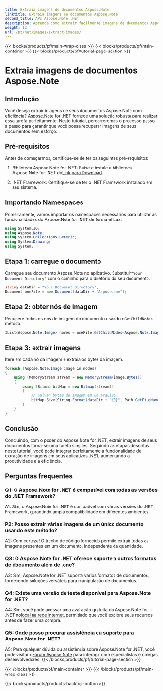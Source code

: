 ```yaml
---
title: Extraia imagens de documentos Aspose.Note
linktitle: Extraia imagens de documentos Aspose.Note
second_title: API Aspose.Note .NET
description: Aprenda como extrair facilmente imagens de documentos Aspose.Note usando Aspose.Note for .NET. Aprimore seus recursos de manipulação de documentos com este tutorial abrangente.
weight: 12
url: /pt/net/images/extract-images/
---
```


{{< blocks/products/pf/main-wrap-class >}}
{{< blocks/products/pf/main-container >}}
{{< blocks/products/pf/tutorial-page-section >}}

# Extraia imagens de documentos Aspose.Note

## Introdução

Você deseja extrair imagens de seus documentos Aspose.Note com eficiência? Aspose.Note for .NET fornece uma solução robusta para realizar essa tarefa perfeitamente. Neste tutorial, percorreremos o processo passo a passo para garantir que você possa recuperar imagens de seus documentos sem esforço.

## Pré-requisitos

Antes de começarmos, certifique-se de ter os seguintes pré-requisitos:

1.  Biblioteca Aspose.Note for .NET: Baixe e instale a biblioteca Aspose.Note for .NET do[Link para Download](https://releases.aspose.com/note/net/).
   
2. .NET Framework: Certifique-se de ter o .NET Framework instalado em seu sistema.

## Importando Namespaces

Primeiramente, vamos importar os namespaces necessários para utilizar as funcionalidades do Aspose.Note for .NET de forma eficaz.

```csharp
using System.IO;
using Aspose.Note;
using System.Collections.Generic;
using System.Drawing;
using System;
```

## Etapa 1: carregue o documento

 Carregue seu documento Aspose.Note no aplicativo. Substituir`"Your Document Directory"` com o caminho para o diretório do seu documento.

```csharp
string dataDir = "Your Document Directory";
Document oneFile = new Document(dataDir + "Aspose.one");
```

## Etapa 2: obter nós de imagem

 Recupere todos os nós de imagem do documento usando o`GetChildNodes` método.

```csharp
IList<Aspose.Note.Image> nodes = oneFile.GetChildNodes<Aspose.Note.Image>();
```

## Etapa 3: extrair imagens

Itere em cada nó da imagem e extraia os bytes da imagem.

```csharp
foreach (Aspose.Note.Image image in nodes)
{
    using (MemoryStream stream = new MemoryStream(image.Bytes))
    {
        using (Bitmap bitMap = new Bitmap(stream))
        {
            // Salvar bytes de imagem em um arquivo
            bitMap.Save(String.Format(dataDir + "{0}", Path.GetFileName(image.FileName)));
        }
    }
}
```

## Conclusão

Concluindo, com o poder do Aspose.Note for .NET, extrair imagens de seus documentos torna-se uma tarefa simples. Seguindo as etapas descritas neste tutorial, você pode integrar perfeitamente a funcionalidade de extração de imagens em seus aplicativos .NET, aumentando a produtividade e a eficiência.

## Perguntas frequentes

### Q1: O Aspose.Note for .NET é compatível com todas as versões do .NET Framework?

A1: Sim, o Aspose.Note for .NET é compatível com várias versões do .NET Framework, garantindo ampla compatibilidade em diferentes ambientes.

### P2: Posso extrair várias imagens de um único documento usando este método?

A2: Com certeza! O trecho de código fornecido permite extrair todas as imagens presentes em um documento, independente da quantidade.

### Q3: O Aspose.Note for .NET oferece suporte a outros formatos de documento além de .one?

A3: Sim, Aspose.Note for .NET suporta vários formatos de documentos, fornecendo soluções versáteis para manipulação de documentos.

### Q4: Existe uma versão de teste disponível para Aspose.Note for .NET?

 A4: Sim, você pode acessar uma avaliação gratuita do Aspose.Note for .NET no[local na rede Internet](https://releases.aspose.com/), permitindo que você explore seus recursos antes de fazer uma compra.

### Q5: Onde posso procurar assistência ou suporte para Aspose.Note for .NET?

 A5: Para qualquer dúvida ou assistência sobre Aspose.Note for .NET, você pode visitar o[Fórum Aspose.Note](https://forum.aspose.com/c/note/28) para interagir com especialistas e colegas desenvolvedores.
{{< /blocks/products/pf/tutorial-page-section >}}

{{< /blocks/products/pf/main-container >}}
{{< /blocks/products/pf/main-wrap-class >}}

{{< blocks/products/products-backtop-button >}}
